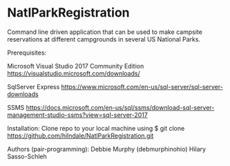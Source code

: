 # NatlParkRegistration

Command line driven application that can be used to make campsite reservations at different campgrounds in several US National Parks.

Prerequisites: 

Microsoft Visual Studio 2017 Community Edition
https://visualstudio.microsoft.com/downloads/

SqlServer Express
https://www.microsoft.com/en-us/sql-server/sql-server-downloads

SSMS
https://docs.microsoft.com/en-us/sql/ssms/download-sql-server-management-studio-ssms?view=sql-server-2017


Installation: Clone repo to your local machine using $ git clone https://github.com/hilndale/NatlParkRegistration.git

Authors (pair-programming):
Debbie Murphy (debmurphinohio)
Hilary Sasso-Schleh



